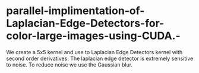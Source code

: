 # parallel-implimentation-of-Laplacian-Edge-Detectors-for-color-large-images-using-CUDA.-
We create a 5x5 kernel and use to Laplacian Edge Detectors kernel  with second order derivatives. The laplacian edge detector is extremely sensitive to noise. To reduce noise we use the Gaussian blur.
